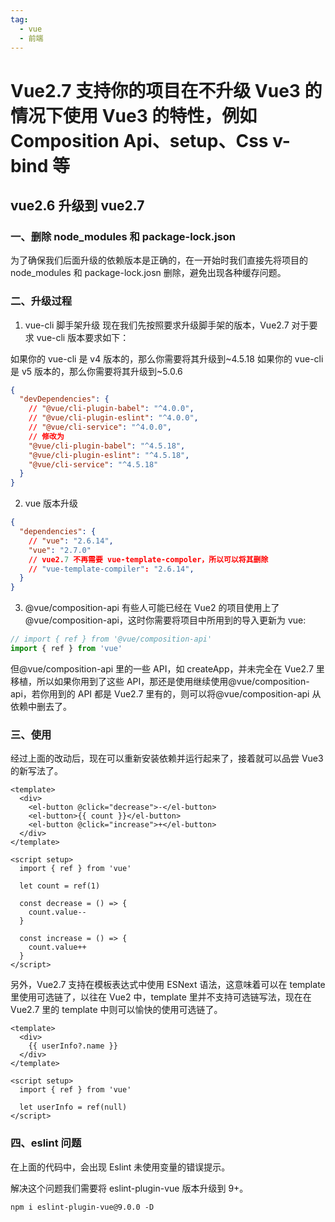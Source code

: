 ```yaml
---
tag:
  - vue
  - 前端
---
```


# Vue2.7 支持你的项目在不升级 Vue3 的情况下使用 Vue3 的特性，例如 Composition Api、setup、Css v-bind 等

## vue2.6 升级到 vue2.7

### 一、删除 node_modules 和 package-lock.json

为了确保我们后面升级的依赖版本是正确的，在一开始时我们直接先将项目的 node_modules 和 package-lock.josn 删除，避免出现各种缓存问题。

### 二、升级过程

1. vue-cli 脚手架升级
   现在我们先按照要求升级脚手架的版本，Vue2.7 对于要求 vue-cli 版本要求如下：

如果你的 vue-cli 是 v4 版本的，那么你需要将其升级到~4.5.18
如果你的 vue-cli 是 v5 版本的，那么你需要将其升级到~5.0.6

```json
{
  "devDependencies": {
    // "@vue/cli-plugin-babel": "^4.0.0",
    // "@vue/cli-plugin-eslint": "^4.0.0",
    // "@vue/cli-service": "^4.0.0",
    // 修改为
    "@vue/cli-plugin-babel": "^4.5.18",
    "@vue/cli-plugin-eslint": "^4.5.18",
    "@vue/cli-service": "^4.5.18"
  }
}
```

2. vue 版本升级

```json
{
  "dependencies": {
    // "vue": "2.6.14",
    "vue": "2.7.0"
    // vue2.7 不再需要 vue-template-compoler，所以可以将其删除
    // "vue-template-compiler": "2.6.14",
  }
}
```

3. @vue/composition-api
   有些人可能已经在 Vue2 的项目使用上了@vue/composition-api，这时你需要将项目中所用到的导入更新为 vue:

```js
// import { ref } from '@vue/composition-api'
import { ref } from 'vue'
```

但@vue/composition-api 里的一些 API，如 createApp，并未完全在 Vue2.7 里移植，所以如果你用到了这些 API，那还是使用继续使用@vue/composition-api，若你用到的 API 都是 Vue2.7 里有的，则可以将@vue/composition-api 从依赖中删去了。

### 三、使用

经过上面的改动后，现在可以重新安装依赖并运行起来了，接着就可以品尝 Vue3 的新写法了。

```vue
<template>
  <div>
    <el-button @click="decrease">-</el-button>
    <el-button>{{ count }}</el-button>
    <el-button @click="increase">+</el-button>
  </div>
</template>

<script setup>
  import { ref } from 'vue'

  let count = ref(1)

  const decrease = () => {
    count.value--
  }

  const increase = () => {
    count.value++
  }
</script>
```

另外，Vue2.7 支持在模板表达式中使用 ESNext 语法，这意味着可以在 template 里使用可选链了，以往在 Vue2 中，template 里并不支持可选链写法，现在在 Vue2.7 里的 template 中则可以愉快的使用可选链了。

```vue
<template>
  <div>
    {{ userInfo?.name }}
  </div>
</template>

<script setup>
  import { ref } from 'vue'

  let userInfo = ref(null)
</script>
```

### 四、eslint 问题

在上面的代码中，会出现 Eslint 未使用变量的错误提示。

解决这个问题我们需要将 eslint-plugin-vue 版本升级到 9+。

```
npm i eslint-plugin-vue@9.0.0 -D
```
